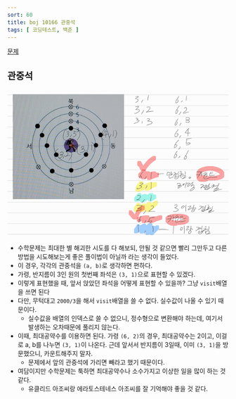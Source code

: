 ```yaml
---
sort: 60
title: boj 10166 관중석
tags: [ 코딩테스트, 백준 ]
---
```


[문제](https://www.acmicpc.net/problem/10166)

## 관중석

![image-20210318224920939](image-20210318224920939.png) 

* 수학문제는 최대한 별 해괴한 시도를 다 해보되, 안될 것 같으면 빨리 그만두고 다른 방법을 시도해보는게 좋은 풀이법이 아닐까 라는 생각이 들었다.
* 이 경우, 각각의 관중석을 `(a, b)`로 생각하면 편하다.
* 가령, 반지름이 3인 원의 첫번째 좌석은 `(3, 1)`으로 표현할 수 있겠다.
* 이렇게 표현했을 때, 앞서 앉았던 좌석을 어떻게 표현할 수 있을까? 그냥 `visit`배열을 쓰면 된다
* 다만, 무턱대고 `2000/3`을 해서 `visit`배열을 쓸 수 없다. 실수값이 나올 수 있기 때문이다.
  * 실수값을 배열의 인덱스로 쓸 수 없으니, 정수형으로 변환해야 하는데, 여기서 발생하는 오차때문에 풀리지 않는다.
* 이때, 최대공약수를 이용하면 된다. 가령 `(6, 2)`의 경우, 최대공약수는 2이고, 이걸로 a, b를 나누면 `(3, 1)`이 나온다. 근데 앞서서 반지름이 3일때, 이미 `(3, 1)`을 방문했으니, 카운트해주지 말자.
  * 문제에서 앞의 관중석에 가리면 빼라고 했기 때문이다.
* 여담이지만 수학문제는 툭하면 최대공약수나 소수가지고 이상한 일을 많이 하는 것 같다.
  * 유클리드 아조씨랑 에라토스테네스 아조씨를 잘 기억해야 좋을 것 같다.

